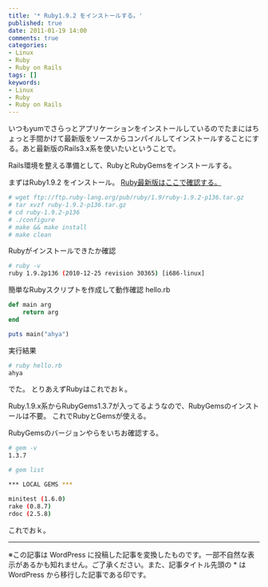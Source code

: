 ```yaml
---
title: '* Ruby1.9.2 をインストールする。'
published: true
date: 2011-01-19 14:00
comments: true
categories:
- Linux
- Ruby
- Ruby on Rails
tags: []
keywords:
- Linux
- Ruby
- Ruby on Rails
---
```

いつもyumでさらっとアプリケーションをインストールしているのでたまにはちょっと手間かけて最新版をソースからコンパイルしてインストールすることにする。あと最新版のRails3.x系を使いたいということで。

Rails環境を整える準備として、RubyとRubyGemsをインストールする。


まずはRuby1.9.2 をインストール。
[Ruby最新版はここで確認する。](http://www.ruby-lang.org/ja/downloads/ "Ruby最新版はここで確認する。")

```sh
# wget ftp://ftp.ruby-lang.org/pub/ruby/1.9/ruby-1.9.2-p136.tar.gz
# tar xvzf ruby-1.9.2-p136.tar.gz
# cd ruby-1.9.2-p136
# ./configure
# make && make install
# make clean
```

Rubyがインストールできたか確認
```sh
# ruby -v
ruby 1.9.2p136 (2010-12-25 revision 30365) [i686-linux]
```

簡単なRubyスクリプトを作成して動作確認
hello.rb
```ruby
def main arg
    return arg
end

puts main("ahya")
```

実行結果
```sh
# ruby hello.rb
ahya
```

でた。
とりあえずRubyはこれでおｋ。

Ruby.1.9.x系からRubyGems1.3.7が入ってるようなので、RubyGemsのインストールは不要。
これでRubyとGemsが使える。

RubyGemsのバージョンやらをいちお確認する。
```sh
# gem -v
1.3.7

# gem list

*** LOCAL GEMS ***

minitest (1.6.0)
rake (0.8.7)
rdoc (2.5.8)
```

これでおｋ。

---
※この記事は WordPress に投稿した記事を変換したものです。一部不自然な表示があるかも知れません。ご了承ください。また、記事タイトル先頭の * は WordPress から移行した記事である印です。
